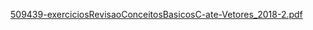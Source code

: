 
[509439-exerciciosRevisaoConceitosBasicosC-ate-Vetores_2018-2.pdf](https://github.com/marciocgl/ProgramacaoII-C/files/7296770/509439-exerciciosRevisaoConceitosBasicosC-ate-Vetores_2018-2.pdf)
